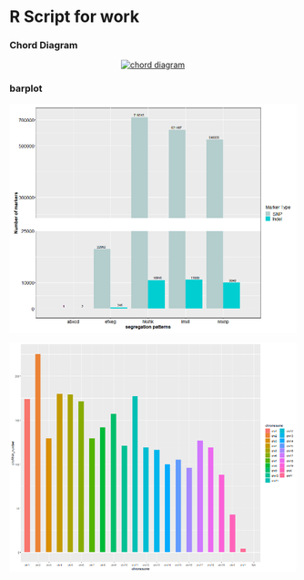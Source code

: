 # R Script for work

### Chord Diagram

<div align="center"><a href=""><img src="chord/Fig/chord.png" width="60%" alt="chord diagram"></a></div>

### barplot

![breaks plot](Fig/breaks.png)

![breaks plot](circRNA/D_6w_VD.chr.distribution.png)
